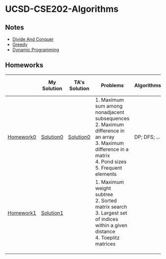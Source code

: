 # UCSD-CSE202-Algorithms

## Notes

- [Divide And Conquer](https://github.com/Rshcaroline/UCSD-CSE202-Algorithms/blob/master/Notes/Notes1DivideAndConquer.pdf)
- [Greedy](https://github.com/Rshcaroline/UCSD-CSE202-Algorithms/blob/master/Notes/Notes2Greedy.pdf)
- [Dynamic Programming](https://github.com/Rshcaroline/UCSD-CSE202-Algorithms/blob/master/Notes/Notes3DP.pdf)

## Homeworks

|                                                              | My Solution                                                  | TA's Solution                                                | Problems                                                     | Algorithms   | Graded Problems | Scores       | Corresponding Leetcode Problem                               |
| ------------------------------------------------------------ | ------------------------------------------------------------ | ------------------------------------------------------------ | ------------------------------------------------------------ | ------------ | --------------- | ------------ | ------------------------------------------------------------ |
| [Homework0](https://github.com/Rshcaroline/UCSD-CSE202-Algorithms/blob/master/Homeworks/HW0/hw0.pdf) | [Solution0](https://github.com/Rshcaroline/UCSD-CSE202-Algorithms/blob/master/Homeworks/HW0/tex/main.pdf) | [Solution0](https://github.com/Rshcaroline/UCSD-CSE202-Algorithms/blob/master/Homeworks/HW0/hw0_s.pdf) | 1. Maximum sum among nonadjacent subsequences</br>2. Maximum difference in an array</br>3. Maximum difference in a matrix</br>4. Pond sizes</br>5. Frequent elements | DP; DFS; ... | 1, 3            | 20/20 points | 1 -> [House Robber](https://github.com/Rshcaroline/Leetcode-Solutions/blob/master/Notes/198.house-robber.md)</br>2 -> [Best time to buy and sell stock](https://github.com/Rshcaroline/Leetcode-Solutions/blob/master/Notes/121.best-time-to-buy-and-sell-stock.md) |
| [Homework1](https://github.com/Rshcaroline/UCSD-CSE202-Algorithms/blob/master/Homeworks/HW1/hw1.pdf) | [Solution1](https://github.com/Rshcaroline/UCSD-CSE202-Algorithms/blob/master/Homeworks/HW1/tex/main.pdf) |                                                              | 1. Maximum weight subtree</br>2. Sorted matrix search</br>3. Largest set of indices within a given distance</br>4. Toeplitz matrices |              |                 |              | 2 -> [Search a 2D Matrix](https://github.com/Rshcaroline/Leetcode-Solutions/blob/master/Notes/240.search-a-2-d-matrix-ii.md) |
|                                                              |                                                              |                                                              |                                                              |              |                 |              |                                                              |
|                                                              |                                                              |                                                              |                                                              |              |                 |              |                                                              |
|                                                              |                                                              |                                                              |                                                              |              |                 |              |                                                              |

